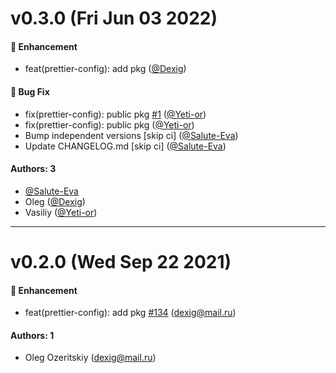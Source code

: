 # v0.3.0 (Fri Jun 03 2022)

#### 🚀 Enhancement

- feat(prettier-config): add pkg ([@Dexig](https://github.com/Dexig))

#### 🐛 Bug Fix

- fix(prettier-config): public pkg [#1](https://github.com/salute-developers/grail/pull/1) ([@Yeti-or](https://github.com/Yeti-or))
- fix(prettier-config): public pkg ([@Yeti-or](https://github.com/Yeti-or))
- Bump independent versions \[skip ci\] ([@Salute-Eva](https://github.com/Salute-Eva))
- Update CHANGELOG.md \[skip ci\] ([@Salute-Eva](https://github.com/Salute-Eva))

#### Authors: 3

- [@Salute-Eva](https://github.com/Salute-Eva)
- Oleg ([@Dexig](https://github.com/Dexig))
- Vasiliy ([@Yeti-or](https://github.com/Yeti-or))

---

# v0.2.0 (Wed Sep 22 2021)

#### 🚀 Enhancement

- feat(prettier-config): add pkg [#134](https://github.com/salute-developers/grail/pull/134) (dexig@mail.ru)

#### Authors: 1

- Oleg Ozeritskiy (dexig@mail.ru)

